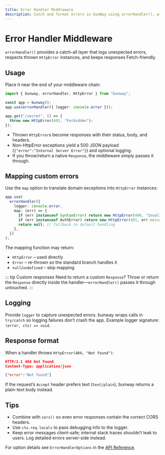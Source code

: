 ```yaml
---
title: Error Handler Middleware
description: Catch and format errors in bunWay using errorHandler(), with logging hooks and HttpError support.
---
```


# Error Handler Middleware

`errorHandler()` provides a catch-all layer that logs unexpected errors, respects thrown `HttpError` instances, and keeps responses Fetch-friendly.

## Usage

Place it near the end of your middleware chain:

```ts
import { bunway, errorHandler, HttpError } from "bunway";

const app = bunway();
app.use(errorHandler({ logger: console.error }));

app.get("/secret", () => {
  throw new HttpError(403, "Forbidden");
});
```

- Thrown `HttpError`s become responses with their status, body, and headers.
- Non-HttpError exceptions yield a 500 JSON payload (`{"error":"Internal Server Error"}`) and optional logging.
- If you throw/return a native `Response`, the middleware simply passes it through.

## Mapping custom errors

Use the `map` option to translate domain exceptions into `HttpError` instances:

```ts
app.use(
  errorHandler({
    logger: console.error,
    map: (err) => {
      if (err instanceof SyntaxError) return new HttpError(400, "Invalid JSON payload");
      if (err instanceof AuthError) return new HttpError(401, err.message);
      return null; // fallback to default handling
    },
  })
);
```

The mapping function may return:

- `HttpError` – used directly
- `Error` – re-thrown so the standard branch handles it
- `null`/`undefined` – skip mapping

::: tip Custom responses
Need to return a custom `Response`? Throw or return the `Response` directly inside the handler—`errorHandler()` passes it through untouched.
:::

## Logging

Provide `logger` to capture unexpected errors. bunway wraps calls in `try/catch` so logging failures don’t crash the app. Example logger signature: `(error, ctx) => void`.

## Response format

When a handler throws `HttpError(404, "Not found")`:

```json
HTTP/1.1 404 Not Found
Content-Type: application/json

{"error":"Not found"}
```

If the request’s `Accept` header prefers text (`text/plain`), bunway returns a plain-text body instead.

## Tips

- Combine with `cors()` so even error responses contain the correct CORS headers.
- Use `ctx.req.locals` to pass debugging info to the logger.
- Keep error messages client-safe; internal stack traces shouldn’t leak to users. Log detailed errors server-side instead.

For option details see `ErrorHandlerOptions` in the [API Reference](/api/index.html).
